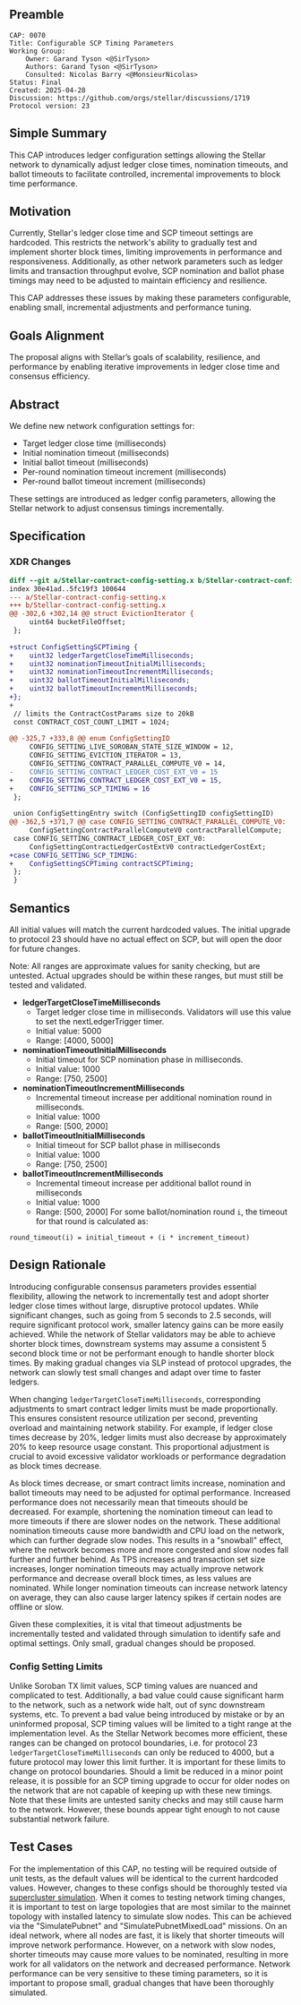 ## Preamble

```
CAP: 0070
Title: Configurable SCP Timing Parameters
Working Group:
    Owner: Garand Tyson <@SirTyson>
    Authors: Garand Tyson <@SirTyson>
    Consulted: Nicolas Barry <@MonsieurNicolas>
Status: Final
Created: 2025-04-28
Discussion: https://github.com/orgs/stellar/discussions/1719
Protocol version: 23
```

## Simple Summary

This CAP introduces ledger configuration settings allowing the Stellar network to dynamically adjust ledger close times, nomination timeouts,
and ballot timeouts to facilitate controlled, incremental improvements to block time performance.

## Motivation

Currently, Stellar's ledger close time and SCP timeout settings are hardcoded. This restricts the network's ability to gradually test and implement
shorter block times, limiting improvements in performance and responsiveness. Additionally, as other network parameters such as ledger limits and transaction
throughput evolve, SCP nomination and ballot phase timings may need to be adjusted to maintain efficiency and resilience.

This CAP addresses these issues by making these parameters configurable, enabling small, incremental adjustments and performance tuning.

## Goals Alignment

The proposal aligns with Stellar’s goals of scalability, resilience, and performance by enabling iterative improvements in ledger close time and consensus efficiency.

## Abstract

We define new network configuration settings for:

- Target ledger close time (milliseconds)
- Initial nomination timeout (milliseconds)
- Initial ballot timeout (milliseconds)
- Per-round nomination timeout increment (milliseconds)
- Per-round ballot timeout increment (milliseconds)

These settings are introduced as ledger config parameters, allowing the Stellar network to adjust consensus timings incrementally.

## Specification

### XDR Changes

```diff mddiffcheck.base=8903b65de5cb56e361800e93aa339ab1a5c1a2e7
diff --git a/Stellar-contract-config-setting.x b/Stellar-contract-config-setting.x
index 30e41ad..5fc19f3 100644
--- a/Stellar-contract-config-setting.x
+++ b/Stellar-contract-config-setting.x
@@ -302,6 +302,14 @@ struct EvictionIterator {
     uint64 bucketFileOffset;
 };
 
+struct ConfigSettingSCPTiming {
+    uint32 ledgerTargetCloseTimeMilliseconds;
+    uint32 nominationTimeoutInitialMilliseconds;
+    uint32 nominationTimeoutIncrementMilliseconds;
+    uint32 ballotTimeoutInitialMilliseconds;
+    uint32 ballotTimeoutIncrementMilliseconds;
+};
+
 // limits the ContractCostParams size to 20kB
 const CONTRACT_COST_COUNT_LIMIT = 1024;
 
@@ -325,7 +333,8 @@ enum ConfigSettingID
     CONFIG_SETTING_LIVE_SOROBAN_STATE_SIZE_WINDOW = 12,
     CONFIG_SETTING_EVICTION_ITERATOR = 13,
     CONFIG_SETTING_CONTRACT_PARALLEL_COMPUTE_V0 = 14,
-    CONFIG_SETTING_CONTRACT_LEDGER_COST_EXT_V0 = 15
+    CONFIG_SETTING_CONTRACT_LEDGER_COST_EXT_V0 = 15,
+    CONFIG_SETTING_SCP_TIMING = 16
 };
 
 union ConfigSettingEntry switch (ConfigSettingID configSettingID)
@@ -362,5 +371,7 @@ case CONFIG_SETTING_CONTRACT_PARALLEL_COMPUTE_V0:
     ConfigSettingContractParallelComputeV0 contractParallelCompute;
 case CONFIG_SETTING_CONTRACT_LEDGER_COST_EXT_V0:
     ConfigSettingContractLedgerCostExtV0 contractLedgerCostExt;
+case CONFIG_SETTING_SCP_TIMING:
+    ConfigSettingSCPTiming contractSCPTiming;
 };
 }
```

## Semantics

All initial values will match the current hardcoded values. The initial upgrade to protocol 23 should
have no actual effect on SCP, but will open the door for future changes.

Note: All ranges are approximate values for sanity checking, but are untested. Actual upgrades should be within
these ranges, but must still be tested and validated.

- **ledgerTargetCloseTimeMilliseconds**
    - Target ledger close time in milliseconds. Validators will use this value to set the nextLedgerTrigger timer.
    - Initial value: 5000
    - Range: [4000, 5000]
- **nominationTimeoutInitialMilliseconds**
    - Initial timeout for SCP nomination phase in milliseconds.
    - Initial value: 1000
    - Range: [750, 2500]
- **nominationTimeoutIncrementMilliseconds**
    - Incremental timeout increase per additional nomination round in milliseconds.
    - Initial value: 1000
    - Range: [500, 2000]
- **ballotTimeoutInitialMilliseconds**
    - Initial timeout for SCP ballot phase in milliseconds
    - Initial value: 1000
    - Range: [750, 2500]
- **ballotTimeoutIncrementMilliseconds**
    - Incremental timeout increase per additional ballot round in milliseconds
    - Initial value: 1000
    - Range: [500, 2000]
For some ballot/nomination round `i`, the timeout for that round is calculated as:

```
round_timeout(i) = initial_timeout + (i * increment_timeout)
```

## Design Rationale

Introducing configurable consensus parameters provides essential flexibility, allowing the network to incrementally test and adopt shorter ledger
close times without large, disruptive protocol updates. While significant changes, such as going from 5 seconds to 2.5 seconds, will require significant
protocol work, smaller latency gains can be more easily achieved. While the network of Stellar validators may be able to achieve shorter block times,
downstream systems may assume a consistent 5 second block time or not be performant enough to handle shorter block times. By making gradual changes via
SLP instead of protocol upgrades, the network can slowly test small changes and adapt over time to faster ledgers.

When changing `ledgerTargetCloseTimeMilliseconds`, corresponding adjustments to smart contract ledger limits must be made proportionally.
This ensures consistent resource utilization per second, preventing overload and maintaining network stability. For example, if ledger close times decrease by 20%,
ledger limits must also decrease by approximately 20% to keep resource usage constant. This proportional adjustment is crucial to avoid excessive validator workloads
or performance degradation as block times decrease.

As block times decrease, or smart contract limits increase, nomination and ballot timeouts may need to be adjusted for optimal performance. Increased performance
does not necessarily mean that timeouts should be decreased. For example, shortening the nomination timeout can lead to more timeouts if there are slower nodes
on the network. These additional nomination timeouts cause more bandwidth and CPU load on the network, which can further degrade slow nodes. This results in
a "snowball" effect, where the network becomes more and more congested and slow nodes fall further and further behind. As TPS increases and transaction set size
increases, longer nomination timeouts may actually improve network performance and decrease overall block times, as less values are nominated. While longer
nomination timeouts can increase network latency on average, they can also cause larger latency spikes if certain nodes are offline or slow.

Given these complexities, it is vital that timeout adjustments be incrementally tested and validated through simulation to identify safe and optimal settings.
Only small, gradual changes should be proposed.

### Config Setting Limits

Unlike Soroban TX limit values, SCP timing values are nuanced and complicated to test. Additionally, a
bad value could cause significant harm to the network, such as a network wide halt, out of sync downstream systems, etc.
To prevent a bad value being introduced by mistake or by an uninformed proposal, SCP timing values will be limited to
a tight range at the implementation level. As the Stellar Network becomes more efficient, these ranges can be changed
on protocol boundaries, i.e. for protocol 23 `ledgerTargetCloseTimeMilliseconds` can only be reduced to 4000, but a
future protocol may lower this limit further. It is important for these limits to change on protocol boundaries.
Should a limit be reduced in a minor point release, it is possible for an SCP timing upgrade to occur for older nodes
on the network that are not capable of keeping up with these new timings. Note that these limits are untested sanity
checks and may still cause harm to the network. However, these bounds appear tight enough to not cause substantial
network failure.

## Test Cases

For the implementation of this CAP, no testing will be required outside of unit tests, as the default values will be identical to the current hardcoded values.
However, changes to these configs should be thoroughly tested via [supercluster simulation](https://github.com/stellar/supercluster). When it comes to testing
network timing changes, it is important to test on large topologies that are most similar to the mainnet topology with installed latency to simulate slow nodes.
This can be achieved via the "SimulatePubnet" and "SimulatePubnetMixedLoad" missions. On an ideal network, where all nodes are fast, it is likely that
shorter timeouts will improve network performance. However, on a network with slow nodes, shorter timeouts may cause more values to be nominated, resulting
in more work for all validators on the network and decreased performance. Network performance can be very sensitive to these timing parameters, so it is important
to propose small, gradual changes that have been thoroughly simulated.
